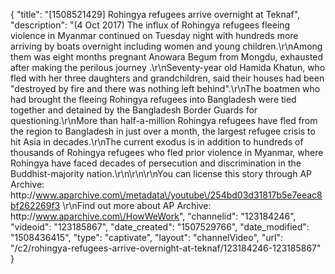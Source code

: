 {
    "title": "[1508521429] Rohingya refugees arrive overnight at Teknaf",
    "description": "(4 Oct 2017) The influx of Rohingya refugees fleeing violence in Myanmar continued on Tuesday night with hundreds more arriving by boats overnight including women and young children.\r\nAmong them was eight months pregnant Anowara Begum from Mongdu, exhausted after making the perilous journey .\r\nSeventy-year old Hamida Khatun, who fled with her three daughters and grandchildren, said their houses had been \"destroyed by fire and there was nothing left behind\".\r\nThe boatmen who had brought the fleeing Rohingya refugees into Bangladesh were tied together and detained by the Bangladesh Border Guards for questioning.\r\nMore than half-a-million Rohingya refugees have fled from the region to Bangladesh in just over a month, the largest refugee crisis to hit Asia in decades.\r\nThe current exodus is in addition to hundreds of thousands of Rohingya refugees who fled prior violence in Myanmar, where Rohingya have faced decades of persecution and discrimination in the Buddhist-majority nation.\r\n\r\n\r\nYou can license this story through AP Archive: http:\/\/www.aparchive.com\/metadata\/youtube\/254bd03d31817b5e7eeac8bf262269f3 \r\nFind out more about AP Archive: http:\/\/www.aparchive.com\/HowWeWork",
    "channelid": "123184246",
    "videoid": "123185867",
    "date_created": "1507529766",
    "date_modified": "1508436415",
    "type": "captivate",
    "layout": "channelVideo",
    "url": "\/c2\/rohingya-refugees-arrive-overnight-at-teknaf\/123184246-123185867"
}